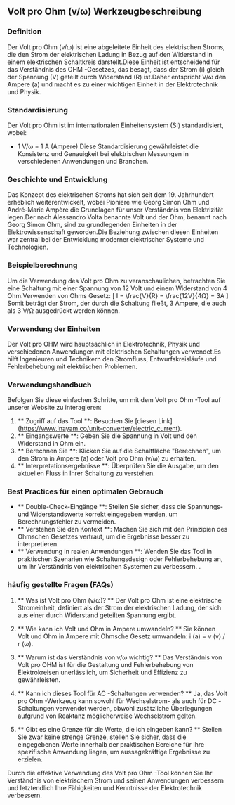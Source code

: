## Volt pro Ohm (v/ω) Werkzeugbeschreibung

### Definition
Der Volt pro Ohm (v/ω) ist eine abgeleitete Einheit des elektrischen Stroms, die den Strom der elektrischen Ladung in Bezug auf den Widerstand in einem elektrischen Schaltkreis darstellt.Diese Einheit ist entscheidend für das Verständnis des OHM -Gesetzes, das besagt, dass der Strom (i) gleich der Spannung (V) geteilt durch Widerstand (R) ist.Daher entspricht V/ω den Ampere (a) und macht es zu einer wichtigen Einheit in der Elektrotechnik und Physik.

### Standardisierung
Der Volt pro Ohm ist im internationalen Einheitensystem (SI) standardisiert, wobei:
- 1 V/ω = 1 A (Ampere)
Diese Standardisierung gewährleistet die Konsistenz und Genauigkeit bei elektrischen Messungen in verschiedenen Anwendungen und Branchen.

### Geschichte und Entwicklung
Das Konzept des elektrischen Stroms hat sich seit dem 19. Jahrhundert erheblich weiterentwickelt, wobei Pioniere wie Georg Simon Ohm und André-Marie Ampère die Grundlagen für unser Verständnis von Elektrizität legen.Der nach Alessandro Volta benannte Volt und der Ohm, benannt nach Georg Simon Ohm, sind zu grundlegenden Einheiten in der Elektrowissenschaft geworden.Die Beziehung zwischen diesen Einheiten war zentral bei der Entwicklung moderner elektrischer Systeme und Technologien.

### Beispielberechnung
Um die Verwendung des Volt pro Ohm zu veranschaulichen, betrachten Sie eine Schaltung mit einer Spannung von 12 Volt und einem Widerstand von 4 Ohm.Verwenden von Ohms Gesetz:
\[ I = \frac{V}{R} = \frac{12V}{4Ω} = 3A \]
Somit beträgt der Strom, der durch die Schaltung fließt, 3 Ampere, die auch als 3 V/Ω ausgedrückt werden können.

### Verwendung der Einheiten
Der Volt pro OHM wird hauptsächlich in Elektrotechnik, Physik und verschiedenen Anwendungen mit elektrischen Schaltungen verwendet.Es hilft Ingenieuren und Technikern den Stromfluss, Entwurfskreisläufe und Fehlerbehebung mit elektrischen Problemen.

### Verwendungshandbuch
Befolgen Sie diese einfachen Schritte, um mit dem Volt pro Ohm -Tool auf unserer Website zu interagieren:
1. ** Zugriff auf das Tool **: Besuchen Sie [diesen Link] (https://www.inayam.co/unit-converter/electric_current).
2. ** Eingangswerte **: Geben Sie die Spannung in Volt und den Widerstand in Ohm ein.
3. ** Berechnen Sie **: Klicken Sie auf die Schaltfläche "Berechnen", um den Strom in Ampere (a) oder Volt pro Ohm (v/ω) zu erhalten.
4. ** Interpretationsergebnisse **: Überprüfen Sie die Ausgabe, um den aktuellen Fluss in Ihrer Schaltung zu verstehen.

### Best Practices für einen optimalen Gebrauch
- ** Double-Check-Eingänge **: Stellen Sie sicher, dass die Spannungs- und Widerstandswerte korrekt eingegeben werden, um Berechnungsfehler zu vermeiden.
- ** Verstehen Sie den Kontext **: Machen Sie sich mit den Prinzipien des Ohmschen Gesetzes vertraut, um die Ergebnisse besser zu interpretieren.
- ** Verwendung in realen Anwendungen **: Wenden Sie das Tool in praktischen Szenarien wie Schaltungsdesign oder Fehlerbehebung an, um Ihr Verständnis von elektrischen Systemen zu verbessern.
.

### häufig gestellte Fragen (FAQs)

1. ** Was ist Volt pro Ohm (v/ω)? **
Der Volt pro Ohm ist eine elektrische Stromeinheit, definiert als der Strom der elektrischen Ladung, der sich aus einer durch Widerstand geteilten Spannung ergibt.

2. ** Wie kann ich Volt und Ohm in Ampere umwandeln? **
Sie können Volt und Ohm in Ampere mit Ohmsche Gesetz umwandeln: i (a) = v (v) / r (ω).

3. ** Warum ist das Verständnis von v/ω wichtig? **
Das Verständnis von Volt pro OHM ist für die Gestaltung und Fehlerbehebung von Elektrokreisen unerlässlich, um Sicherheit und Effizienz zu gewährleisten.

4. ** Kann ich dieses Tool für AC -Schaltungen verwenden? **
Ja, das Volt pro Ohm -Werkzeug kann sowohl für Wechselstrom- als auch für DC -Schaltungen verwendet werden, obwohl zusätzliche Überlegungen aufgrund von Reaktanz möglicherweise Wechselstrom gelten.

5. ** Gibt es eine Grenze für die Werte, die ich eingeben kann? **
Stellen Sie zwar keine strenge Grenze, stellen Sie sicher, dass die eingegebenen Werte innerhalb der praktischen Bereiche für Ihre spezifische Anwendung liegen, um aussagekräftige Ergebnisse zu erzielen.

Durch die effektive Verwendung des Volt pro Ohm -Tool können Sie Ihr Verständnis von elektrischem Strom und seinen Anwendungen verbessern und letztendlich Ihre Fähigkeiten und Kenntnisse der Elektrotechnik verbessern.